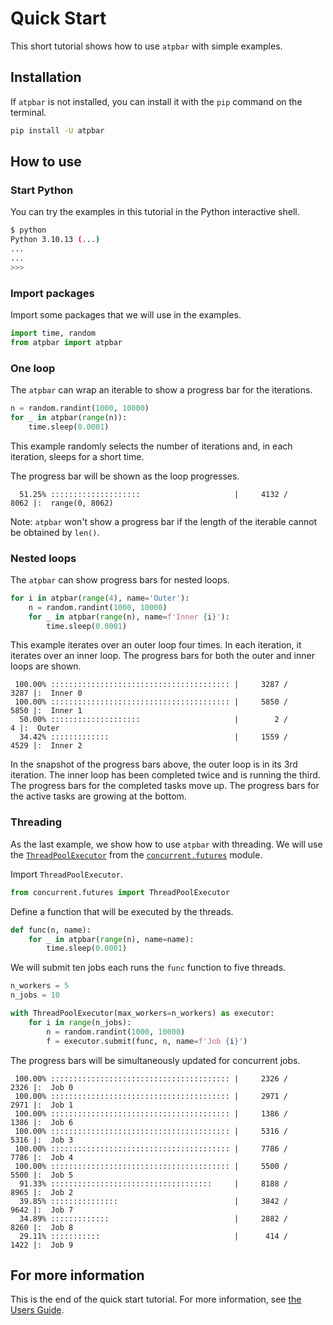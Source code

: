 # Quick Start

This short tutorial shows how to use `atpbar` with simple examples.

## Installation

If `atpbar` is not installed, you can install it with the `pip` command on the
terminal.

```bash
pip install -U atpbar
```

## How to use

### Start Python

You can try the examples in this tutorial in the Python interactive shell.

```bash
$ python
Python 3.10.13 (...)
...
...
>>>
```

### Import packages

Import some packages that we will use in the examples.

```python
import time, random
from atpbar import atpbar
```

### One loop

The `atpbar` can wrap an iterable to show a progress bar for the iterations.

```python
n = random.randint(1000, 10000)
for _ in atpbar(range(n)):
    time.sleep(0.0001)
```

This example randomly selects the number of iterations and, in each iteration,
sleeps for a short time.

The progress bar will be shown as the loop progresses.

```plaintext
  51.25% ::::::::::::::::::::                     |     4132 /     8062 |:  range(0, 8062)
```

Note: `atpbar` won't show a progress bar if the length of the iterable cannot be
obtained by `len()`.

### Nested loops

The `atpbar` can show progress bars for nested loops.

```python
for i in atpbar(range(4), name='Outer'):
    n = random.randint(1000, 10000)
    for _ in atpbar(range(n), name=f'Inner {i}'):
        time.sleep(0.0001)
```

This example iterates over an outer loop four times. In each iteration, it
iterates over an inner loop. The progress bars for both the outer and inner
loops are shown.

```plaintext
 100.00% :::::::::::::::::::::::::::::::::::::::: |     3287 /     3287 |:  Inner 0
 100.00% :::::::::::::::::::::::::::::::::::::::: |     5850 /     5850 |:  Inner 1
  50.00% ::::::::::::::::::::                     |        2 /        4 |:  Outer
  34.42% :::::::::::::                            |     1559 /     4529 |:  Inner 2
```

In the snapshot of the progress bars above, the outer loop is in its 3rd
iteration. The inner loop has been completed twice and is running the third.
The progress bars for the completed tasks move up. The progress bars for the
active tasks are growing at the bottom.

### Threading

As the last example, we show how to use `atpbar` with threading. We will use
the
[`ThreadPoolExecutor`](https://docs.python.org/3/library/concurrent.futures.html#threadpoolexecutor)
from the
[`concurrent.futures`](https://docs.python.org/3/library/concurrent.futures.html)
module.

Import `ThreadPoolExecutor`.

```python
from concurrent.futures import ThreadPoolExecutor
```

Define a function that will be executed by the threads.

```python
def func(n, name):
    for _ in atpbar(range(n), name=name):
        time.sleep(0.0001)
```

We will submit ten jobs each runs the `func` function to five threads.

```python
n_workers = 5
n_jobs = 10

with ThreadPoolExecutor(max_workers=n_workers) as executor:
    for i in range(n_jobs):
        n = random.randint(1000, 10000)
        f = executor.submit(func, n, name=f'Job {i}')
```

The progress bars will be simultaneously updated for concurrent jobs.

```plaintext
 100.00% :::::::::::::::::::::::::::::::::::::::: |     2326 /     2326 |:  Job 0
 100.00% :::::::::::::::::::::::::::::::::::::::: |     2971 /     2971 |:  Job 1
 100.00% :::::::::::::::::::::::::::::::::::::::: |     1386 /     1386 |:  Job 6
 100.00% :::::::::::::::::::::::::::::::::::::::: |     5316 /     5316 |:  Job 3
 100.00% :::::::::::::::::::::::::::::::::::::::: |     7786 /     7786 |:  Job 4
 100.00% :::::::::::::::::::::::::::::::::::::::: |     5500 /     5500 |:  Job 5
  91.33% ::::::::::::::::::::::::::::::::::::     |     8188 /     8965 |:  Job 2
  39.85% :::::::::::::::                          |     3842 /     9642 |:  Job 7
  34.89% :::::::::::::                            |     2882 /     8260 |:  Job 8
  29.11% :::::::::::                              |      414 /     1422 |:  Job 9
```

## For more information

This is the end of the quick start tutorial. For more information, see
[the Users Guide](/guide).
